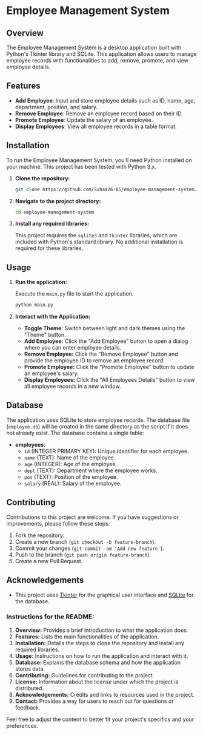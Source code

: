 
# Employee Management System

## Overview

The Employee Management System is a desktop application built with Python's Tkinter library and SQLite. This application allows users to manage employee records with functionalities to add, remove, promote, and view employee details.

## Features

- **Add Employee**: Input and store employee details such as ID, name, age, department, position, and salary.
- **Remove Employee**: Remove an employee record based on their ID.
- **Promote Employee**: Update the salary of an employee.
- **Display Employees**: View all employee records in a table format.

## Installation

To run the Employee Management System, you'll need Python installed on your machine. This project has been tested with Python 3.x.

1. **Clone the repository:**

   ```bash
   git clone https://github.com/Suhas26-05/employee-management-system.git
   ```

2. **Navigate to the project directory:**

   ```bash
   cd employee-management-system
   ```

3. **Install any required libraries:**

   This project requires the `sqlite3` and `tkinter` libraries, which are included with Python's standard library. No additional installation is required for these libraries.

## Usage

1. **Run the application:**

   Execute the `main.py` file to start the application.

   ```bash
   python main.py
   ```

2. **Interact with the Application:**

   - **Toggle Theme:** Switch between light and dark themes using the "Theme" button.
   - **Add Employee:** Click the "Add Employee" button to open a dialog where you can enter employee details.
   - **Remove Employee:** Click the "Remove Employee" button and provide the employee ID to remove an employee record.
   - **Promote Employee:** Click the "Promote Employee" button to update an employee's salary.
   - **Display Employees:** Click the "All Employees Details" button to view all employee records in a new window.

## Database

The application uses SQLite to store employee records. The database file (`employee.db`) will be created in the same directory as the script if it does not already exist. The database contains a single table:

- **employees**:
  - `Id` (INTEGER PRIMARY KEY): Unique identifier for each employee.
  - `name` (TEXT): Name of the employee.
  - `age` (INTEGER): Age of the employee.
  - `dept` (TEXT): Department where the employee works.
  - `pos` (TEXT): Position of the employee.
  - `salary` (REAL): Salary of the employee.

## Contributing

Contributions to this project are welcome. If you have suggestions or improvements, please follow these steps:

1. Fork the repository.
2. Create a new branch (`git checkout -b feature-branch`).
3. Commit your changes (`git commit -am 'Add new feature'`).
4. Push to the branch (`git push origin feature-branch`).
5. Create a new Pull Request.

## Acknowledgements

- This project uses [Tkinter](https://docs.python.org/3/library/tkinter.html) for the graphical user interface and [SQLite](https://www.sqlite.org/index.html) for the database.


### Instructions for the README:

1. **Overview:** Provides a brief introduction to what the application does.
2. **Features:** Lists the main functionalities of the application.
3. **Installation:** Details the steps to clone the repository and install any required libraries.
4. **Usage:** Instructions on how to run the application and interact with it.
5. **Database:** Explains the database schema and how the application stores data.
6. **Contributing:** Guidelines for contributing to the project.
7. **License:** Information about the license under which the project is distributed.
8. **Acknowledgements:** Credits and links to resources used in the project.
9. **Contact:** Provides a way for users to reach out for questions or feedback.

Feel free to adjust the content to better fit your project's specifics and your preferences.
